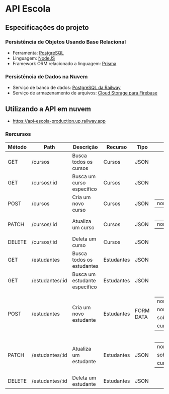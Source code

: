 # API Escola

## Especificações do projeto

### Persistência de Objetos Usando Base Relacional
- Ferramenta: [PostgreSQL](https://www.postgresql.org)
- Linguagem: [NodeJS](https://nodejs.org/en)
- Framework ORM relacionado a linguagem: [Prisma](https://www.prisma.io)

### Persistência de Dados na Nuvem
- Serviço de banco de dados: [PostgreSQL da Railway](https://docs.railway.app/databases/postgresql)
- Serviço de armazenamento de arquivos:  [Cloud Storage para Firebase](https://firebase.google.com/docs/storage?hl=pt-br)

## Utilizando a API em nuvem

- https://api-escola-production.up.railway.app

### Rercursos

<table>
  <thead>
    <th>Método</th>
    <th>Path</th>
    <th>Descrição</th>
    <th>Recurso</th>
    <th>Tipo</th>
    <th>Campos</th>
  </thead>
  <tbody>
    <tr>
      <td>GET</td>
      <td>/cursos</td>
      <td>Busca todos os cursos</td>
      <td>Cursos</td>
      <td>JSON</td>
      <td></td>
    </tr>
    <tr>
      <td>GET</td>
      <td>/cursos/:id</td>
      <td>Busca um curso específico</td>
      <td>Cursos</td>
      <td>JSON</td>
      <td></td>
    </tr>
    <tr>
      <td>POST</td>
      <td>/cursos</td>
      <td>Cria um novo curso</td>
      <td>Cursos</td>
      <td>JSON</td>
      <td><table><tr><td>nome</td><td>string</td></tr></table></td>
    </tr>
    <tr>
      <td>PATCH</td>
      <td>/cursos/:id</td>
      <td>Atualiza um curso</td>
      <td>Cursos</td>
      <td>JSON</td>
      <td><table><tr><td>nome</td><td>string</td></tr></table></td>
    </tr>
    <tr>
      <td>DELETE</td>
      <td>/cursos/:id</td>
      <td>Deleta um curso</td>
      <td>Cursos</td>
      <td>JSON</td>
      <td></td>
    </tr>
    <tr>
      <td>GET</td>
      <td>/estudantes</td>
      <td>Busca todos os estudantes</td>
      <td>Estudantes</td>
      <td>JSON</td>
      <td></td>
    </tr>
    <tr>
      <td>GET</td>
      <td>/estudantes/:id</td>
      <td>Busca um estudante específico</td>
      <td>Estudantes</td>
      <td>JSON</td>
      <td></td>
    </tr>
    <tr>
      <td>POST</td>
      <td>/estudantes</td>
      <td>Cria um novo estudante</td>
      <td>Estudantes</td>
      <td>FORM DATA</td>
      <td>
        <table>
          <tbody>
            <tr>
              <td>nome</td>
              <td>string</td>
            </tr>
            <tr>
              <td>nome</td>
              <td>string</td>
            </tr>
            <tr>
              <td>sobrenome</td>
              <td>string</td>
            </tr>
            <tr>
              <td>cursoId</td>
              <td>uuid</td>
            </tr>
          </tbody>
        </table>
      </td>
    </tr>
    <tr>
      <td>PATCH</td>
      <td>/estudantes/:id</td>
      <td>Atualiza um estudante</td>
      <td>Estudantes</td>
      <td>JSON</td>
      <td>
        <table>
          <tbody>
            <tr>
              <td>nome</td>
              <td>string</td>
            </tr>
            <tr>
              <td>sobrenome</td>
              <td>string</td>
            </tr>
            <tr>
              <td>cursoId</td>
              <td>uuid</td>
            </tr>
          </tbody>
        </table>
      </td>
    </tr>
    <tr>
      <td>DELETE</td>
      <td>/estudantes/:id</td>
      <td>Deleta um estudante</td>
      <td>Estudantes</td>
      <td>JSON</td>
      <td></td>
    </tr>
  </tbody>
</table>
